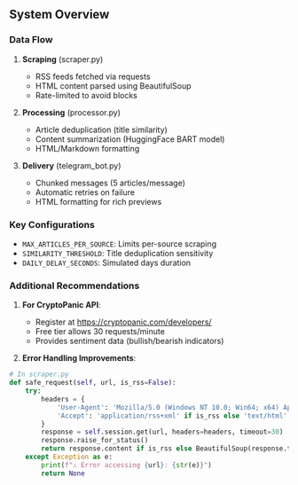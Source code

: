 ## System Overview

### Data Flow
1. **Scraping** (scraper.py)
   - RSS feeds fetched via requests
   - HTML content parsed using BeautifulSoup
   - Rate-limited to avoid blocks

2. **Processing** (processor.py)
   - Article deduplication (title similarity)
   - Content summarization (HuggingFace BART model)
   - HTML/Markdown formatting

3. **Delivery** (telegram_bot.py)
   - Chunked messages (5 articles/message)
   - Automatic retries on failure
   - HTML formatting for rich previews

### Key Configurations
- `MAX_ARTICLES_PER_SOURCE`: Limits per-source scraping
- `SIMILARITY_THRESHOLD`: Title deduplication sensitivity  
- `DAILY_DELAY_SECONDS`: Simulated days duration


###  Additional Recommendations

1. **For CryptoPanic API**:
   - Register at https://cryptopanic.com/developers/
   - Free tier allows 30 requests/minute
   - Provides sentiment data (bullish/bearish indicators)

2. **Error Handling Improvements**:
```python
# In scraper.py
def safe_request(self, url, is_rss=False):
    try:
        headers = {
            'User-Agent': 'Mozilla/5.0 (Windows NT 10.0; Win64; x64) AppleWebKit/537.36',
            'Accept': 'application/rss+xml' if is_rss else 'text/html'
        }
        response = self.session.get(url, headers=headers, timeout=30)
        response.raise_for_status()
        return response.content if is_rss else BeautifulSoup(response.text, 'html.parser')
    except Exception as e:
        print(f"⚠️ Error accessing {url}: {str(e)}")
        return None   